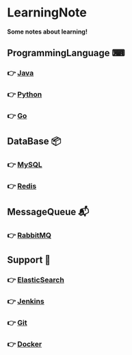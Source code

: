 # LearningNote
**Some notes about learning!**
## ProgrammingLanguage ⌨
### 👉 [Java](https://github.com/xuyangliu/LearningNote/blob/master/ProgrammingLanguage/Java/README.md)
### 👉 [Python](https://github.com/xuyangliu/LearningNote/blob/master/ProgrammingLanguage/Python/README.md)
### 👉 [Go](https://github.com/xuyangliu/LearningNote/blob/master/ProgrammingLanguage/Go/README.md)
## DataBase 📦
### 👉 [MySQL](https://github.com/xuyangliu/LearningNote/blob/master/MySQL/README.md)
### 👉 [Redis](https://github.com/xuyangliu/LearningNote/blob/master/Redis/README.md)
## MessageQueue 📬
### 👉 [RabbitMQ](https://github.com/xuyangliu/LearningNote/blob/master/MessageQueue/RabbitMQ/README.md)
## Support 🔌
### 👉 [ElasticSearch](https://github.com/xuyangliu/LearningNote/blob/master/ElasticSearch/README.md)
### 👉 [Jenkins](https://github.com/xuyangliu/LearningNote/blob/master/Jenkins/README.md)
### 👉 [Git](https://github.com/xuyangliu/LearningNote/blob/master/Git/README.md)
### 👉 [Docker](https://github.com/xuyangliu/LearningNote/blob/master/Docker/README.md)



